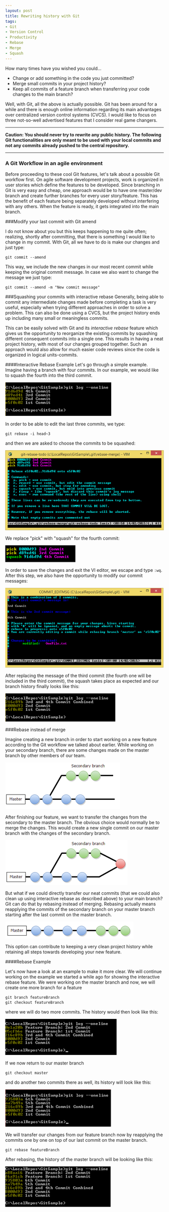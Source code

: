 ```yaml
---
layout: post
title: Rewriting history with Git
tags: 
- Git
- Version Control
- Productivity
- Rebase
- Merge
- Squash
---
```

How many times have you wished you could…

- Change or add something in the code you just committed? 
- Merge small commits in your project history?
- Keep all commits of a feature branch when transferring your code changes to the main branch?

Well, with Git, all the above is actually possible. Git has been around for a while and there is enough online information regarding its main advantages over centralized version control systems (CVCS). I would like to focus on three not-so-well advertised features that I consider real game changers. 

---

**Caution: You should never try to rewrite any public history. The following Git functionalities are only meant to be used with your local commits and not any commits already pushed to the central repository.**

---

### A Git Workflow in an agile environment
Before proceeding to these cool Git features, let's talk about a possible Git workflow first. On agile software development projects, work is organized in user stories which define the features to be developed. Since branching in Git is very easy and cheap, one approach would be to have one master/dev branch and create further branches for every user story/feature. This has the benefit of each feature being separately developed without interfering with any others. When the feature is ready, it gets integrated into the main branch.

###Modify your last commit with Git amend

I do not know about you but this keeps happening to me quite often; realizing, shortly after committing, that there is something I would like to change in my commit. With Git, all we have to do is make our changes and just type:

    git commit --amend 
This way, we include the new changes in our most recent commit while keeping the original commit message. In case we also want to change the message we just type:

    git commit --amend -m "New commit message"

###Squashing your commits with interactive rebase
Generally, being able to commit any intermediate changes made before completing a task is very useful, especially when trying different approaches in order to solve a problem. This can also be done using a CVCS, but the project history ends up including many small or meaningless commits. 

This can be easily solved with Git and its *interactive rebase*  feature which gives us the opportunity to reorganize the existing commits by squashing different consequent commits into a single one. This results in having a neat project history, with most of our changes grouped together. Such an approach would also allow for much easier code reviews since the code is organized in logical units-commits.  

####Interactive Rebase Example
Let's go through a simple example. Imagine having a branch with four commits. In our example, we would like to squash the fourth into the third commit.

![Squash](https://raw.githubusercontent.com/dimitrispaxinos/dimitrispaxinos.github.io/master/_assets/images/GitSquash1.png)

In order to be able to edit the last three commits, we type:

    git rebase -i head~3

and then we are asked to choose the commits to be squashed:

![Squash](https://raw.githubusercontent.com/dimitrispaxinos/dimitrispaxinos.github.io/master/_assets/images/GitSquash2.png)

We replace "pick" with "squash" for the fourth commit:

![Squash](https://raw.githubusercontent.com/dimitrispaxinos/dimitrispaxinos.github.io/master/_assets/images/GitSquash3.png)

In order to save the changes and exit the VI editor, we escape and type `:wq`.  After this step, we also have the opportunity to modify our commit messages:

![Squash](https://raw.githubusercontent.com/dimitrispaxinos/dimitrispaxinos.github.io/master/_assets/images/GitSquash4.png)

After replacing the message of the third commit (the fourth one will be included in the third commit), the squash takes place as expected and our branch history finally looks like this:

![Squash](https://raw.githubusercontent.com/dimitrispaxinos/dimitrispaxinos.github.io/master/_assets/images/GitSquash5.png)


###Rebase instead of merge

Imagine creating a new branch in order to start working on a new feature according to the Git workflow we talked about earlier. While working on your secondary branch, there are some changes made on the master branch by other members of our team.

![StyleCop Settings](https://raw.githubusercontent.com/dimitrispaxinos/dimitrispaxinos.github.io/master/_assets/images/GitTwoBranches.PNG)

After finishing our feature, we want to transfer the changes from the secondary to the master branch. The obvious choice would normally be to merge the changes. This would create a new single commit on our master branch with the changes of the secondary branch.

![StyleCop Settings](https://raw.githubusercontent.com/dimitrispaxinos/dimitrispaxinos.github.io/master/_assets/images/GitMerge.png)

But what if we could directly transfer our neat commits (that we could also clean up using interactive rebase as described above) to your main branch? Git can do that by rebasing instead of merging. Rebasing actually means reapplying the commits of the secondary branch on your master branch starting after the last commit on the master branch.

![StyleCop Settings](https://raw.githubusercontent.com/dimitrispaxinos/dimitrispaxinos.github.io/master/_assets/images/GitRebase.png)

This option can contribute to keeping a very clean project history while retaining all steps towards developing your new feature. 

####Rebase Example

Let's now have a look at an example to make it more clear. We will continue working on the example we started a while ago for showing the interactive rebase feature. We were working on the master branch and now, we will create one more branch for a feature 

    git branch featureBranch
    git checkout featureBranch

where we will do two more commits. The history would then look like this:
 
![Rebase](https://raw.githubusercontent.com/dimitrispaxinos/dimitrispaxinos.github.io/master/_assets/images/GitRebaseCmd1.png)

If we now return to our master branch 

    git checkout master

and do another two commits there as well, its history will look like this:

![Rebase](https://raw.githubusercontent.com/dimitrispaxinos/dimitrispaxinos.github.io/master/_assets/images/GitRebaseCmd2.png)

We will transfer our changes from our feature branch now by reapplying the commits one by one on top of our last commit on the master branch.

    git rebase featureBranch

After rebasing, the history of the master branch will be looking like this:

![Rebase](https://raw.githubusercontent.com/dimitrispaxinos/dimitrispaxinos.github.io/master/_assets/images/GitRebaseCmd4.png)
